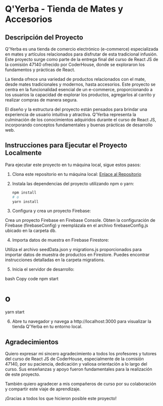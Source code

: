# Q'Yerba - Tienda de Mates y Accesorios

## Descripción del Proyecto

Q'Yerba es una tienda de comercio electrónico (e-commerce) especializada en mates y artículos relacionados para disfrutar de esta tradicional infusión. Este proyecto surge como parte de la entrega final del curso de React JS de la comisión 47140 ofrecido por CoderHouse, donde se exploraron los fundamentos y prácticas de React.

La tienda ofrece una variedad de productos relacionados con el mate, desde mates tradicionales y modernos, hasta accesorios. Este proyecto se centra en la funcionalidad esencial de un e-commerce, proporcionando a los usuarios la capacidad de explorar los productos, agregarlos al carrito y realizar compras de manera segura.

El diseño y la estructura del proyecto están pensados para brindar una experiencia de usuario intuitiva y atractiva. Q'Yerba representa la culminación de los conocimientos adquiridos durante el curso de React JS, incorporando conceptos fundamentales y buenas prácticas de desarrollo web.

## Instrucciones para Ejecutar el Proyecto Localmente

Para ejecutar este proyecto en tu máquina local, sigue estos pasos:

1. Clona este repositorio en tu máquina local: [Enlace al Repositorio](https://github.com/TuUsuario/NombreDelRepositorio)

2. Instala las dependencias del proyecto utilizando npm o yarn:

   ```bash
   npm install
   # o
   yarn install

3. Configura y crea un proyecto Firebase:

Crea un proyecto Firebase en Firebase Console.
Obten la configuración de Firebase (firebaseConfig) y reemplázala en el archivo firebaseConfig.js ubicado en la carpeta db.

4. Importa datos de muestra en Firebase Firestore:

Utiliza el archivo seedData.json y migrations.js proporcionados para importar datos de muestra de productos en Firestore. Puedes encontrar instrucciones detalladas en la carpeta migrations.

5. Inicia el servidor de desarrollo:

bash
Copy code
npm start
# o
yarn start

6. Abre tu navegador y navega a http://localhost:3000 para visualizar la tienda Q'Yerba en tu entorno local.

## Agradecimientos

Quiero expresar mi sincero agradecimiento a todos los profesores y tutores del curso de React JS de CoderHouse, especialmente de la comisión 47140, por su paciencia, dedicación y valiosa orientación a lo largo del curso. Sus enseñanzas y apoyo fueron fundamentales para la realización de este proyecto.

También quiero agradecer a mis compañeros de curso por su colaboración y compartir este viaje de aprendizaje.

¡Gracias a todos los que hicieron posible este proyecto!